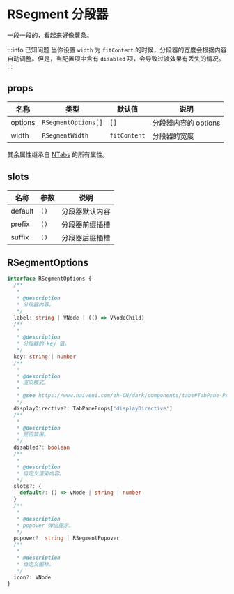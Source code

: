 # RSegment 分段器

一段一段的，看起来好像薯条。

:::info 已知问题
当你设置 `width` 为 `fitContent` 的时候，分段器的宽度会根据内容自动调整。但是，当配置项中含有 `disabled` 项，会导致过渡效果有丢失的情况。
:::

## props

| 名称    | 类型                | 默认值       | 说明                 |
| ------- | ------------------- | ------------ | -------------------- |
| options | `RSegmentOptions[]` | `[]`         | 分段器内容的 options |
| width   | `RSegmentWidth`     | `fitContent` | 分段器的宽度         |

其余属性继承自 [NTabs](https://www.naiveui.com/zh-CN/dark/components/tabs#API) 的所有属性。

## slots

| 名称    | 参数 | 说明           |
| ------- | ---- | -------------- |
| default | `()` | 分段器默认内容 |
| prefix  | `()` | 分段器前缀插槽 |
| suffix  | `()` | 分段器后缀插槽 |

## RSegmentOptions

```ts
interface RSegmentOptions {
  /**
   *
   * @description
   * 分段器内容。
   */
  label: string | VNode | (() => VNodeChild)
  /**
   *
   * @description
   * 分段器的 key 值。
   */
  key: string | number
  /**
   *
   * @description
   * 渲染模式。
   *
   * @see https://www.naiveui.com/zh-CN/dark/components/tabs#TabPane-Props
   */
  displayDirective?: TabPaneProps['displayDirective']
  /**
   *
   * @description
   * 是否禁用。
   */
  disabled?: boolean
  /**
   *
   * @description
   * 自定义渲染内容。
   */
  slots?: {
    default?: () => VNode | string | number
  }
  /**
   *
   * @description
   * popover 弹出提示。
   */
  popover?: string | RSegmentPopover
  /**
   *
   * @description
   * 自定义图标。
   */
  icon?: VNode
}
```
